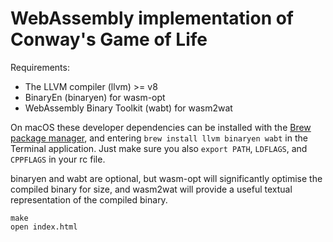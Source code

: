# WebAssembly implementation of Conway's Game of Life

Requirements:
 - The LLVM compiler (llvm) >= v8
 - BinaryEn (binaryen) for wasm-opt
 - WebAssembly Binary Toolkit (wabt) for wasm2wat

 On macOS these developer dependencies can be installed with the [Brew package manager](https://brew.sh), and entering `brew install llvm binaryen wabt` in the Terminal application. Just make sure you also `export PATH`, `LDFLAGS`, and `CPPFLAGS` in your rc file.

binaryen and wabt are optional, but wasm-opt will significantly optimise the compiled binary for size, and wasm2wat will provide a useful textual representation of the compiled binary.

    make
    open index.html
